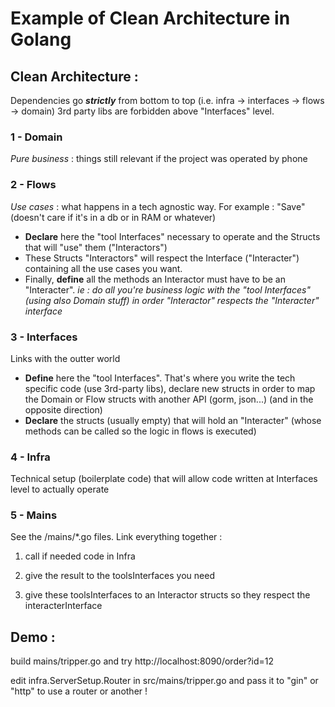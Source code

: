 # Example of Clean Architecture in Golang

## Clean Architecture :
Dependencies go ***strictly*** from bottom to top (i.e. infra -> interfaces -> flows -> domain)
3rd party libs are forbidden above "Interfaces" level.

### 1 - Domain
*Pure business* : things still relevant if the project was operated by phone

### 2 - Flows
*Use cases* : what happens in a tech agnostic way. For example : "Save" (doesn't care if it's in a db or in RAM or whatever)
- **Declare** here the "tool Interfaces" necessary to operate and the Structs that will "use" them ("Interactors")
- These Structs "Interactors" will respect the Interface ("Interacter") containing all the use cases you want.
- Finally, **define** all the methods an Interactor must have to be an "Interacter".
*ie : do all you're business logic with the "tool Interfaces" (using also Domain stuff) in order "Interactor" respects the "Interacter" interface*

### 3 - Interfaces
Links with the outter world
- **Define** here the "tool Interfaces". That's where you write the tech specific code (use 3rd-party libs), declare new structs in order to map the Domain or Flow structs with another API (gorm, json...) (and in the opposite direction)
- **Declare** the structs (usually empty) that will hold an "Interacter" (whose methods can be called so the logic in flows is executed)

### 4 - Infra
Technical setup (boilerplate code) that will allow code written at Interfaces level to actually operate

### 5 - Mains
See the /mains/\*.go files.
Link everything together :
1. call if needed code in Infra

2. give the result to the toolsInterfaces you need

3. give these toolsInterfaces to an Interactor structs so they respect the interacterInterface

## Demo :
build mains/tripper.go
and try http://localhost:8090/order?id=12

edit infra.ServerSetup.Router in src/mains/tripper.go and pass it to "gin" or "http" to use a router or another !
